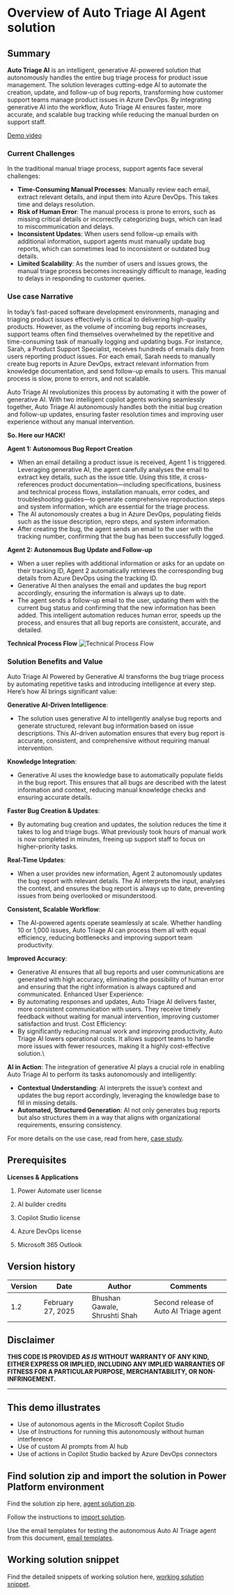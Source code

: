 # Overview of Auto Triage AI Agent solution

## Summary
**Auto Triage AI** is an intelligent, generative AI-powered solution that autonomously handles the entire bug triage process for product issue management. The solution leverages cutting-edge AI to automate the creation, update, and follow-up of bug reports, transforming how customer support teams manage product issues in Azure DevOps. By integrating generative AI into the workflow, Auto Triage AI ensures faster, more accurate, and scalable bug tracking while reducing the manual burden on support staff.

[Demo video](/assets/DemoVideo.mp4)

### Current Challenges

In the traditional manual triage process, support agents face several challenges:
-	**Time-Consuming Manual Processes**: Manually review each email, extract relevant details, and input them into Azure DevOps. This takes time and delays resolution.
-	**Risk of Human Error**: The manual process is prone to errors, such as missing critical details or incorrectly categorizing bugs, which can lead to miscommunication and delays.
-	**Inconsistent Updates**: When users send follow-up emails with additional information, support agents must manually update bug reports, which can sometimes lead to inconsistent or outdated bug details.
-	**Limited Scalability**: As the number of users and issues grows, the manual triage process becomes increasingly difficult to manage, leading to delays in responding to customer queries.


### Use case Narrative

In today’s fast-paced software development environments, managing and triaging product issues effectively is critical to delivering high-quality products. However, as the volume of incoming bug reports increases, support teams often find themselves overwhelmed by the repetitive and time-consuming task of manually logging and updating bugs. For instance, Sarah, a Product Support Specialist, receives hundreds of emails daily from users reporting product issues. For each email, Sarah needs to manually create bug reports in Azure DevOps, extract relevant information from knowledge documentation, and send follow-up emails to users. This manual process is slow, prone to errors, and not scalable.

Auto Triage AI revolutionizes this process by automating it with the power of generative AI. With two intelligent copilot agents working seamlessly together, Auto Triage AI autonomously handles both the initial bug creation and follow-up updates, ensuring faster resolution times and improving user experience without any manual intervention.

**So. Here our HACK!**

**Agent 1: Autonomous Bug Report Creation**
-	When an email detailing a product issue is received, Agent 1 is triggered. Leveraging generative AI, the agent carefully analyses the email to extract key details, such as the issue title. Using this title, it cross-references product documentation—including specifications, business and technical process flows, installation manuals, error codes, and troubleshooting guides—to generate comprehensive reproduction steps and system information, which are essential for the triage process.
-	The AI autonomously creates a bug in Azure DevOps, populating fields such as the issue description, repro steps, and system information.
-	After creating the bug, the agent sends an email to the user with the tracking number, confirming that the bug has been successfully logged.

**Agent 2: Autonomous Bug Update and Follow-up**
-	When a user replies with additional information or asks for an update on their tracking ID, Agent 2 automatically retrieves the corresponding bug details from Azure DevOps using the tracking ID.
-	Generative AI then analyses the email and updates the bug report accordingly, ensuring the information is always up to date.
-	The agent sends a follow-up email to the user, updating them with the current bug status and confirming that the new information has been added.
This intelligent automation reduces human error, speeds up the process, and ensures that all bug reports are consistent, accurate, and detailed.

**Technical Process Flow**
![Technical Process Flow](/assets/CaseStudyAITriage_TechnicalProcessFlow.jpg)


### Solution Benefits and Value

Auto Triage AI Powered by Generative AI transforms the bug triage process by automating repetitive tasks and introducing intelligence at every step. Here’s how AI brings significant value:

**Generative AI-Driven Intelligence**:
-	The solution uses generative AI to intelligently analyse bug reports and generate structured, relevant bug information based on issue descriptions. This AI-driven automation ensures that every bug report is accurate, consistent, and comprehensive without requiring manual intervention.

**Knowledge Integration**:
-	Generative AI uses the knowledge base to automatically populate fields in the bug report. This ensures that all bugs are described with the latest information and context, reducing manual knowledge checks and ensuring accurate details.

**Faster Bug Creation & Updates**:
-	By automating bug creation and updates, the solution reduces the time it takes to log and triage bugs. What previously took hours of manual work is now completed in minutes, freeing up support staff to focus on higher-priority tasks.

**Real-Time Updates**:
-	When a user provides new information, Agent 2 autonomously updates the bug report with relevant details. The AI interprets the input, analyses the context, and ensures the bug report is always up to date, preventing issues from being overlooked or misunderstood.

**Consistent, Scalable Workflow**:
-	The AI-powered agents operate seamlessly at scale. Whether handling 10 or 1,000 issues, Auto Triage AI can process them all with equal efficiency, reducing bottlenecks and improving support team productivity.

**Improved Accuracy**:
-	Generative AI ensures that all bug reports and user communications are generated with high accuracy, eliminating the possibility of human error and ensuring that the right information is always captured and communicated.
Enhanced User Experience:
-	By automating responses and updates, Auto Triage AI delivers faster, more consistent communication with users. They receive timely feedback without waiting for manual intervention, improving customer satisfaction and trust.
Cost Efficiency:
-	By significantly reducing manual work and improving productivity, Auto Triage AI lowers operational costs. It allows support teams to handle more issues with fewer resources, making it a highly cost-effective solution.\

**AI in Action**:
The integration of generative AI plays a crucial role in enabling Auto Triage AI to perform its tasks autonomously and intelligently:
-	**Contextual Understanding**: AI interprets the issue’s context and updates the bug report accordingly, leveraging the knowledge base to fill in missing details.
-	**Automated, Structured Generation**: AI not only generates bug reports but also structures them in a way that aligns with organizational requirements, ensuring consistency.

For more details on the use case, read from here, [case study](/docs/Case%20study%20-%20Auto%20Triage%20AI%20Powered%20by%20Generative%20AI%201.md). 




## Prerequisites

**Licenses & Applications**

1.  Power Automate user license

2.  AI builder credits

3.  Copilot Studio license

4.  Azure DevOps license

5.  Microsoft 365 Outlook



## Version history

Version|Date|Author|Comments
-------|----|----|--------
1.2 |February 27, 2025|Bhushan Gawale, Shrushti Shah|Second release of Auto AI Triage agent

## Disclaimer

**THIS CODE IS PROVIDED *AS IS* WITHOUT WARRANTY OF ANY KIND, EITHER EXPRESS OR IMPLIED, INCLUDING ANY IMPLIED WARRANTIES OF FITNESS FOR A PARTICULAR PURPOSE, MERCHANTABILITY, OR NON-INFRINGEMENT.**

---

## This demo illustrates

- Use of autonomous agents in the Microsoft Copilot Studio
- Use of Instructions for running this autonomously without human interference
- Use of custom AI prompts from AI hub
- Use of actions in Copilot Studio backed by Azure DevOps connectors


## Find solution zip and import the solution in Power Platform environment

Find the solution zip here, [agent solution zip](/AutoAITriageSolution.zip). 


Follow the instructions to [import solution](/docs/Case%20study%20-%20Auto%20Triage%20AI%20-%20User%20Manual.md). 

Use the email templates for testing the autonomous Auto AI Triage agent from this document, [email templates](/docs/Email%20Template%20for%20Copilot%20Agent%20-%20Auto%20Triage%20AI%20Powered%20by%20Generative%20AI%201.md). 


## Working solution snippet

Find the detailed snippets of working solution here, [working solution snippet](/docs/Case%20study%20-%20Auto%20Triage%20AI%20-%20Snippet%20from%20working%20solution.md). 
